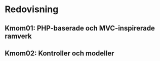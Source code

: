 Redovisning
====================================
 
Kmom01: PHP-baserade och MVC-inspirerade ramverk 
------------------------------------
  
Kmom02: Kontroller och modeller
------------------------------------

